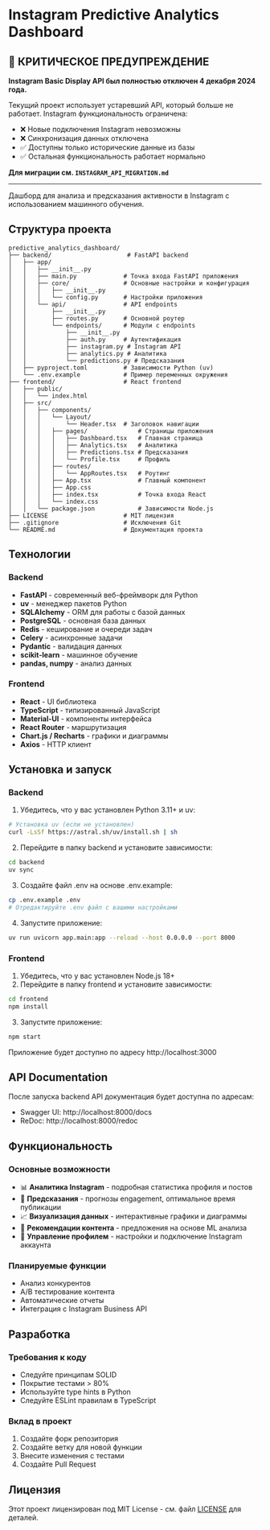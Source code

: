# Instagram Predictive Analytics Dashboard

## 🚨 КРИТИЧЕСКОЕ ПРЕДУПРЕЖДЕНИЕ

**Instagram Basic Display API был полностью отключен 4 декабря 2024 года.**

Текущий проект использует устаревший API, который больше не работает. Instagram функциональность ограничена:
- ❌ Новые подключения Instagram невозможны
- ❌ Синхронизация данных отключена  
- ✅ Доступны только исторические данные из базы
- ✅ Остальная функциональность работает нормально

**Для миграции см. `INSTAGRAM_API_MIGRATION.md`**

---

Дашборд для анализа и предсказания активности в Instagram с использованием машинного обучения.

## Структура проекта

```
predictive_analytics_dashboard/
├── backend/                     # FastAPI backend
│   ├── app/
│   │   ├── __init__.py
│   │   ├── main.py             # Точка входа FastAPI приложения
│   │   ├── core/               # Основные настройки и конфигурация
│   │   │   ├── __init__.py
│   │   │   └── config.py       # Настройки приложения
│   │   └── api/                # API endpoints
│   │       ├── __init__.py
│   │       ├── routes.py       # Основной роутер
│   │       └── endpoints/      # Модули с endpoints
│   │           ├── __init__.py
│   │           ├── auth.py     # Аутентификация
│   │           ├── instagram.py # Instagram API
│   │           ├── analytics.py # Аналитика
│   │           └── predictions.py # Предсказания
│   ├── pyproject.toml          # Зависимости Python (uv)
│   └── .env.example            # Пример переменных окружения
├── frontend/                   # React frontend
│   ├── public/
│   │   └── index.html
│   ├── src/
│   │   ├── components/
│   │   │   └── Layout/
│   │   │       └── Header.tsx  # Заголовок навигации
│   │   │   ├── pages/              # Страницы приложения
│   │   │   │   ├── Dashboard.tsx   # Главная страница
│   │   │   │   ├── Analytics.tsx   # Аналитика
│   │   │   │   ├── Predictions.tsx # Предсказания
│   │   │   │   └── Profile.tsx     # Профиль
│   │   │   ├── routes/
│   │   │   │   └── AppRoutes.tsx   # Роутинг
│   │   │   ├── App.tsx             # Главный компонент
│   │   │   ├── App.css
│   │   │   ├── index.tsx           # Точка входа React
│   │   │   └── index.css
│   │   └── package.json            # Зависимости Node.js
├── LICENSE                     # MIT лицензия
├── .gitignore                  # Исключения Git
└── README.md                   # Документация проекта
```

## Технологии

### Backend
- **FastAPI** - современный веб-фреймворк для Python
- **uv** - менеджер пакетов Python
- **SQLAlchemy** - ORM для работы с базой данных
- **PostgreSQL** - основная база данных
- **Redis** - кеширование и очереди задач
- **Celery** - асинхронные задачи
- **Pydantic** - валидация данных
- **scikit-learn** - машинное обучение
- **pandas, numpy** - анализ данных

### Frontend
- **React** - UI библиотека
- **TypeScript** - типизированный JavaScript
- **Material-UI** - компоненты интерфейса
- **React Router** - маршрутизация
- **Chart.js / Recharts** - графики и диаграммы
- **Axios** - HTTP клиент

## Установка и запуск

### Backend

1. Убедитесь, что у вас установлен Python 3.11+ и uv:
```bash
# Установка uv (если не установлен)
curl -LsSf https://astral.sh/uv/install.sh | sh
```

2. Перейдите в папку backend и установите зависимости:
```bash
cd backend
uv sync
```

3. Создайте файл .env на основе .env.example:
```bash
cp .env.example .env
# Отредактируйте .env файл с вашими настройками
```

4. Запустите приложение:
```bash
uv run uvicorn app.main:app --reload --host 0.0.0.0 --port 8000
```

### Frontend

1. Убедитесь, что у вас установлен Node.js 18+
2. Перейдите в папку frontend и установите зависимости:
```bash
cd frontend
npm install
```

3. Запустите приложение:
```bash
npm start
```

Приложение будет доступно по адресу http://localhost:3000

## API Documentation

После запуска backend API документация будет доступна по адресам:
- Swagger UI: http://localhost:8000/docs
- ReDoc: http://localhost:8000/redoc

## Функциональность

### Основные возможности
- 📊 **Аналитика Instagram** - подробная статистика профиля и постов
- 🔮 **Предсказания** - прогнозы engagement, оптимальное время публикации
- 📈 **Визуализация данных** - интерактивные графики и диаграммы
- 🎯 **Рекомендации контента** - предложения на основе ML анализа
- 👤 **Управление профилем** - настройки и подключение Instagram аккаунта

### Планируемые функции
- Анализ конкурентов
- A/B тестирование контента
- Автоматические отчеты
- Интеграция с Instagram Business API

## Разработка

### Требования к коду
- Следуйте принципам SOLID
- Покрытие тестами > 80%
- Используйте type hints в Python
- Следуйте ESLint правилам в TypeScript

### Вклад в проект
1. Создайте форк репозитория
2. Создайте ветку для новой функции
3. Внесите изменения с тестами
4. Создайте Pull Request

## Лицензия

Этот проект лицензирован под MIT License - см. файл [LICENSE](LICENSE) для деталей.